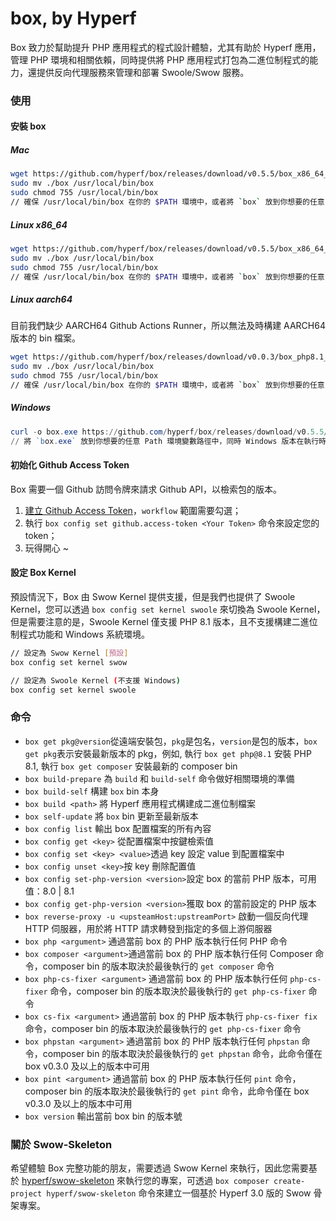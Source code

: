 # box, by Hyperf

Box 致力於幫助提升 PHP 應用程式的程式設計體驗，尤其有助於 Hyperf 應用，管理 PHP 環境和相關依賴，同時提供將 PHP 應用程式打包為二進位制程式的能力，還提供反向代理服務來管理和部署 Swoole/Swow 服務。

### 使用

#### 安裝 box

##### Mac

```bash
wget https://github.com/hyperf/box/releases/download/v0.5.5/box_x86_64_macos -O box
sudo mv ./box /usr/local/bin/box
sudo chmod 755 /usr/local/bin/box
// 確保 /usr/local/bin/box 在你的 $PATH 環境中，或者將 `box` 放到你想要的任意 $PATH 路徑中
```

##### Linux x86_64

```bash
wget https://github.com/hyperf/box/releases/download/v0.5.5/box_x86_64_linux -O box
sudo mv ./box /usr/local/bin/box
sudo chmod 755 /usr/local/bin/box
// 確保 /usr/local/bin/box 在你的 $PATH 環境中，或者將 `box` 放到你想要的任意 $PATH 路徑中
```
##### Linux aarch64

目前我們缺少 AARCH64 Github Actions Runner，所以無法及時構建 AARCH64 版本的 bin 檔案。

```bash
wget https://github.com/hyperf/box/releases/download/v0.0.3/box_php8.1_aarch64_linux -O box
sudo mv ./box /usr/local/bin/box
sudo chmod 755 /usr/local/bin/box
// 確保 /usr/local/bin/box 在你的 $PATH 環境中，或者將 `box` 放到你想要的任意 $PATH 路徑中
```

##### Windows

```powershell
curl -o box.exe https://github.com/hyperf/box/releases/download/v0.5.5/box_x64_windows.exe
// 將 `box.exe` 放到你想要的任意 Path 環境變數路徑中，同時 Windows 版本在執行時需要在命令列中使用 `box.exe` 而不是 `box`
```

#### 初始化 Github Access Token

Box 需要一個 Github 訪問令牌來請求 Github API，以檢索包的版本。

1. [建立 Github Access Token](https://github.com/settings/tokens/new)，`workflow` 範圍需要勾選；
2. 執行 `box config set github.access-token <Your Token>` 命令來設定您的 token；
3. 玩得開心 ~

#### 設定 Box Kernel

預設情況下，Box 由 Swow Kernel 提供支援，但是我們也提供了 Swoole Kernel，您可以透過 `box config set kernel swoole` 來切換為 Swoole Kernel，但是需要注意的是，Swoole Kernel 僅支援 PHP 8.1 版本，且不支援構建二進位制程式功能和 Windows 系統環境。

```bash
// 設定為 Swow Kernel [預設]
box config set kernel swow

// 設定為 Swoole Kernel (不支援 Windows)
box config set kernel swoole
```

### 命令

- `box get pkg@version`從遠端安裝包，`pkg`是包名，`version`是包的版本，`box get pkg`表示安裝最新版本的 pkg，例如, 執行 `box get php@8.1` 安裝 PHP 8.1, 執行 `box get composer` 安裝最新的 composer bin
- `box build-prepare` 為 `build` 和 `build-self` 命令做好相關環境的準備
- `box build-self` 構建 `box` bin 本身
- `box build <path>` 將 Hyperf 應用程式構建成二進位制檔案
- `box self-update` 將 `box` bin 更新至最新版本
- `box config list` 輸出 box 配置檔案的所有內容
- `box config get <key>` 從配置檔案中按鍵檢索值
- `box config set <key> <value>`透過 key 設定 value 到配置檔案中
- `box config unset <key>`按 key 刪除配置值
- `box config set-php-version <version>`設定 box 的當前 PHP 版本，可用值：8.0 | 8.1
- `box config get-php-version <version>`獲取 box 的當前設定的 PHP 版本
- `box reverse-proxy -u <upsteamHost:upstreamPort>` 啟動一個反向代理 HTTP 伺服器，用於將 HTTP 請求轉發到指定的多個上游伺服器
- `box php <argument>` 通過當前 box 的 PHP 版本執行任何 PHP 命令
- `box composer <argument>`通過當前 box 的 PHP 版本執行任何 Composer 命令，composer bin 的版本取決於最後執行的 `get composer` 命令
- `box php-cs-fixer <argument>` 通過當前 box 的 PHP 版本執行任何 `php-cs-fixer` 命令，composer bin 的版本取決於最後執行的 `get php-cs-fixer` 命令
- `box cs-fix <argument>` 通過當前 box 的 PHP 版本執行 `php-cs-fixer fix` 命令，composer bin 的版本取決於最後執行的 `get php-cs-fixer` 命令
- `box phpstan <argument>` 通過當前 box 的 PHP 版本執行任何 `phpstan` 命令，composer bin 的版本取決於最後執行的 `get phpstan` 命令，此命令僅在 box v0.3.0 及以上的版本中可用
- `box pint <argument>` 通過當前 box 的 PHP 版本執行任何 `pint` 命令，composer bin 的版本取決於最後執行的 `get pint` 命令，此命令僅在 box v0.3.0 及以上的版本中可用
- `box version` 輸出當前 box bin 的版本號

### 關於 Swow-Skeleton

希望體驗 Box 完整功能的朋友，需要透過 Swow Kernel 來執行，因此您需要基於 [hyperf/swow-skeleton](https://github.com/hyperf/swow-skeleton) 來執行您的專案，可透過 `box composer create-project hyperf/swow-skeleton` 命令來建立一個基於 Hyperf 3.0 版的 Swow 骨架專案。
